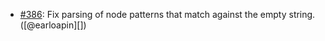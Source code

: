 * [#386](https://github.com/rubocop/rubocop-ast/pull/386): Fix parsing of node patterns that match against the empty string. ([@earloapin][])
